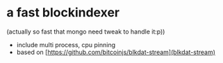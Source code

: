 # a fast blockindexer 
(actually so fast that mongo need tweak to handle it:p))

* include multi process, cpu pinning 
* based on [https://github.com/bitcoinjs/blkdat-stream](blkdat-stream)





